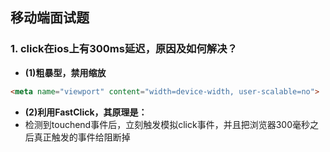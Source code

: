 ## 移动端面试题

### 1. click在ios上有300ms延迟，原因及如何解决？
+ **(1)粗暴型，禁用缩放**  
```html
<meta name="viewport" content="width=device-width, user-scalable=no">
```
+ **(2)利用FastClick，其原理是：**
+ 检测到touchend事件后，立刻触发模拟click事件，并且把浏览器300毫秒之后真正触发的事件给阻断掉
